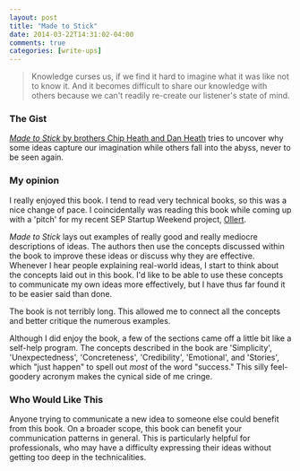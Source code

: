```yaml
---
layout: post
title: "Made to Stick"
date: 2014-03-22T14:31:02-04:00
comments: true
categories: [write-ups]
---
```


> Knowledge curses us, if we find it hard to imagine what it was like not to know it. And it becomes difficult to share our knowledge with others because we can't readily re-create our listener's state of mind.

### The Gist

[_Made to Stick_ by brothers Chip Heath and Dan Heath](http://www.amazon.com/gp/product/1400064287/ref=as_li_qf_sp_asin_tl?ie=UTF8&camp=1789&creative=9325&creativeASIN=1400064287&linkCode=as2&tag=larpriandthee-20) tries to uncover why some ideas capture our imagination while others fall into the abyss, never to be seen again.

### My opinion

I really enjoyed this book. I tend to read very technical books, so this was a nice change of pace. I coincidentally was reading this book while coming up with a 'pitch' for my recent SEP Startup Weekend project, [Ollert](//ollert.herokuapp.com).

_Made to Stick_ lays out examples of really good and really mediocre descriptions of ideas. The authors then use the concepts discussed within the book to improve these ideas or discuss why they are effective. Whenever I hear people explaining real-world ideas, I start to think about the concepts laid out in this book. I'd like to be able to use these concepts to communicate my own ideas more effectively, but I have thus far found it to be easier said than done.

The book is not terribly long. This allowed me to connect all the concepts and better critique the numerous examples.

Although I did enjoy the book, a few of the sections came off a little bit like a self-help program. The concepts described in the book are 'Simplicity', 'Unexpectedness', 'Concreteness', 'Credibility', 'Emotional', and 'Stories', which "just happen" to spell out _most_ of the word "success." This silly feel-goodery acronym makes the cynical side of me cringe.

### Who Would Like This

Anyone trying to communicate a new idea to someone else could benefit from this book. On a broader scope, this book can benefit your communication patterns in general. This is particularly helpful for professionals, who may have a difficulty expressing their ideas without getting too deep in the technicalities.
